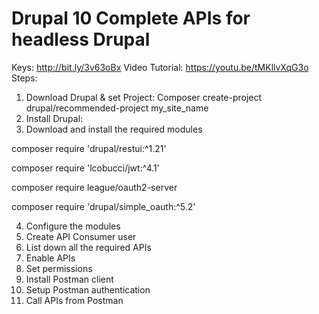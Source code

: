 # Drupal 10 Complete APIs for headless Drupal

Keys: http://bit.ly/3v63oBx
Video Tutorial: https://youtu.be/tMKllvXqG3o
Steps: 
1. Download Drupal & set Project:
Composer create-project drupal/recommended-project my_site_name
2. Install Drupal:
3. Download and install the required modules

composer require 'drupal/restui:^1.21' 

composer require 'lcobucci/jwt:^4.1'

composer require league/oauth2-server

composer require 'drupal/simple_oauth:^5.2'

4. Configure the modules
5. Create API Consumer user
6. List down all the required APIs
7. Enable APIs
8. Set permissions
9. Install Postman client
10. Setup Postman authentication
11. Call APIs from Postman
